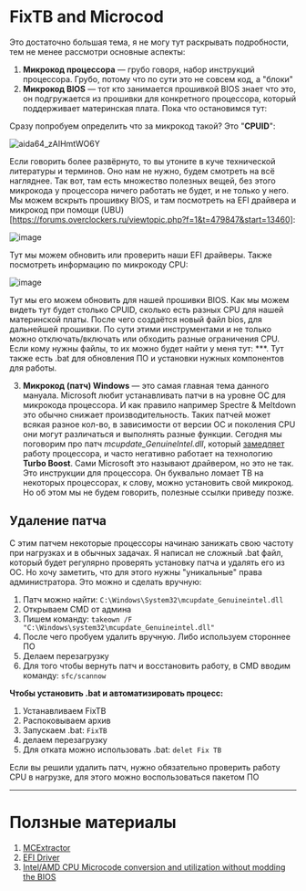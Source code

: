 # FixTB and Microcod

Это достаточно большая тема, я не могу тут раскрывать подробности, тем не менее рассмотри основные аcпекты:

1. **Микрокод процессора** — грубо говоря, набор инструкций процессора. Грубо, потому что по сути это не совсем код, а "блоки"
2. **Микрокод BIOS** — тот кто занимается прошивкой BIOS знает что это, он подгружается из прошивки для конкретного процессора, который поддерживает материнская плата. Пока что остановимся тут:

Сразу попробуем определить что за микрокод такой? Это "**CPUID**":

![aida64_zAIHmtWO6Y](https://github.com/user-attachments/assets/ecf66508-5550-40f6-a077-cf8cad75e578)

Если говорить более развёрнуто, то вы утоните в куче технической литературы и терминов. Оно нам не нужно, будем смотреть на всё нагляднее. Так вот, там есть множество полезных вещей, без этого микрокода у процессора ничего работать не будет, и не только у него. Мы можем вскрыть прошивку BIOS, и там посмотреть на EFI драйвера и микрокод при помощи (UBU)[https://forums.overclockers.ru/viewtopic.php?f=1&t=479847&start=13460]: 

![image](https://github.com/user-attachments/assets/ec9477d0-2564-4625-97b4-97c0087a22ff)

Тут мы можем обновить или проверить наши EFI драйверы. Также посмотреть информацию по микрокоду CPU: 

![image](https://github.com/user-attachments/assets/0addb05f-1963-4783-bcb2-391ae4e8fc89)

Тут мы его можем обновить для нашей прошивки BIOS. Как мы можем видеть тут будет столько CPUID, сколько есть разных CPU для нашей материнской платы. После чего создаётся новый файл bios, для дальнейшей прошивки.
По сути этими инструментами и не только можно отключать/включать или обходить разные ограничения CPU. Если кому нужны файлы, то их можно будет найти у меня тут: ***. Тут также есть .bat для обновления ПО и установки нужных компонентов для работы.

3. **Микрокод (патч) Windows** — это самая главная тема данного мануала. Microsoft любит устанавливать патчи в на уровне ОС для микрокода процессора. И как правило например Spectre & Meltdown это обычно снижает производительность.
Таких патчей может всякая разное кол-во, в зависимости от версии ОС и поколения CPU они могут различаться и выполнять разные функции. Сегодня мы поговорим про патч _mcupdate_Genuinelntel.dll_, который [замедляет](https://habr.com/ru/news/564180/) работу процессора, и часто негативно работает на технологию **Turbo Boost**. Сами Microsoft это называют драйвером, но это не так. Это инструкции для процессора.
Он буквально ломает TB на некоторых процессорах, к слову, можно установить свой микрокод. Но об этом мы не будем говорить, полезные ссылки приведу позже. 

## Удаление патча
С этим патчем некоторые процессоры начинаю занижать свою частоту при нагрузках и в обычных задачах. Я написал не сложный .bat файл, который будет регулярно проверять установку патча и удалять его из ОС. Но хочу заметить, что для этого нужны "уникальные" права администратора.
Это можно и сделать вручную:
1. Патч можно найти: ``` C:\Windows\System32\mcupdate_Genuineintel.dll ```
2. Открываем CMD от админа
3. Пишем команду: ``` takeown /F "C:\Windows\system32\mcupdate_Genuineintel.dll" ```
4. После чего пробуем удалить вручную. Либо используем стороннее ПО
5. Делаем перезагрузку
6. Для того чтобы вернуть патч и восстановить работу, в CMD вводим команду: ``` sfc/scannow ```

**Чтобы установить .bat и автоматизировать процесс:**
1. Устанавливаем FixTB
2. Распоковываем архив
3. Запускаем .bat: ```FixTB```
4. делаем перезагрузку
5. Для отката можно использовать .bat: ```delet Fix TB```

Если вы решили удалить патч, нужно обязательно проверить работу CPU в нагрузке, для этого можно воспользоваться пакетом ПО

---

# Ползные материалы
1. [MCExtractor](https://github.com/platomav/MCExtractor)
2. [EFI Driver](https://winraid.level1techs.com/t/tool-guide-news-uefi-bios-updater-ubu/30357)
3. [Intel/AMD CPU Microcode conversion and utilization without modding the BIOS](https://winraid.level1techs.com/t/guide-intel-amd-cpu-microcode-conversion-and-utilization-without-modding-the-bios/31865)

